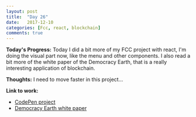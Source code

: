 ```yaml
---
layout: post
title:  "Day 26"
date:   2017-12-10
categories: [Fcc, react, blockchain]
comments: true
---
```

**Today's Progress:** Today I did a bit more of my FCC project with react, I'm doing the visual part now, like the menu and other components. I also read a bit more of the white paper of the Democracy Earth, that is a really interesting application of blockchain.   

**Thoughts:** I need to move faster in this project...

**Link to work:**
* [CodePen project](https://codepen.io/camilavilarinho/pen/EyLZwk)
* [Democracy Earth white paper](https://www.democracy.earth/#paper)
